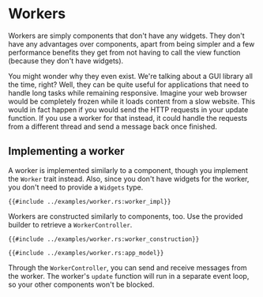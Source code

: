 # Workers

Workers are simply components that don't have any widgets. They don't have any advantages over components, apart from being simpler and a few performance benefits they get from not having to call the view function (because they don't
have widgets).


You might wonder why they even exist. We're talking about a GUI library all the time, right? Well, they can be quite useful for applications that need to handle long tasks while remaining responsive. Imagine your web browser would be completely frozen while it loads content from a slow website. This would in fact happen if you would send the HTTP requests in your update function. If you use a
worker for that instead, it could handle the requests from a different thread and send a message back once finished.

## Implementing a worker

A worker is implemented similarly to a component, though you implement the `Worker` trait instead. Also, since you don't have widgets for the worker, you don't need to provide a `Widgets` type.

```rust,ignore
{{#include ../examples/worker.rs:worker_impl}}
```

Workers are constructed similarly to components, too. Use the provided builder to retrieve a `WorkerController`.

```rust,ignore
{{#include ../examples/worker.rs:worker_construction}}
```

```rust,ignore
{{#include ../examples/worker.rs:app_model}}
```

Through the `WorkerController`, you can send and receive messages from the worker. The worker's `update` function will run in a separate event loop, so your other components won't be blocked.
